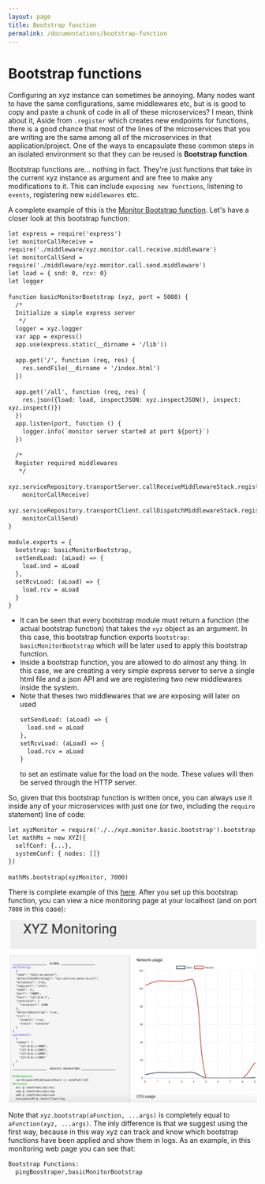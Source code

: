 ```yaml
---
layout: page
title: Bootstrap function
permalink: /documentations/bootstrap-function
---
```


# Bootstrap functions

Configuring an xyz instance can sometimes be annoying. Many nodes want to have the same configurations, same middlewares etc, but is is good to copy and paste a chunk of code in all of these microservices? I mean, think about it, Aside from `.register` which creates new endpoints for functions, there is a good chance that most of the lines of the microservices that you are writing are the same among all of the microservices in that application/project. One of the ways to encapsulate these common steps in an isolated environment so that they can be reused is **Bootstrap function**.

Bootstrap functions are... nothing in fact. They're just functions that take in the current xyz instance as argument and are free to make any modifications to it. This can include `exposing new functions`, listening to `events`, registering new `middlewares` etc.

A complete example of this is the [Monitor Bootstrap function](https://github.com/node-xyz/xyz.monitor.basic.bootstrap). Let's have a closer look at this bootstrap function:

```
let express = require('express')
let monitorCallReceive = require('./middleware/xyz.monitor.call.receive.middleware')
let monitorCallSend = require('./middleware/xyz.monitor.call.send.middleware')
let load = { snd: 0, rcv: 0}
let logger

function basicMonitorBootstrap (xyz, port = 5000) {
  /*
  Initialize a simple express server
   */
  logger = xyz.logger
  var app = express()
  app.use(express.static(__dirname + '/lib'))

  app.get('/', function (req, res) {
    res.sendFile(__dirname + '/index.html')
  })

  app.get('/all', function (req, res) {
    res.json({load: load, inspectJSON: xyz.inspectJSON(), inspect: xyz.inspect()})
  })
  app.listen(port, function () {
    logger.info(`monitor server started at port ${port}`)
  })

  /*
  Register required middlewares
   */
  xyz.serviceRepository.transportServer.callReceiveMiddlewareStack.register(0,
    monitorCallReceive)
  xyz.serviceRepository.transportClient.callDispatchMiddlewareStack.register(0,
    monitorCallSend)
}

module.exports = {
  bootstrap: basicMonitorBootstrap,
  setSendLoad: (aLoad) => {
    load.snd = aLoad
  },
  setRcvLoad: (aLoad) => {
    load.rcv = aLoad
  }
}
```

  - It can be seen that every bootstrap module must return a function (the actual bootstrap function) that takes the `xyz` object as an argument. In this case, this bootstrap function exports `bootstrap: basicMonitorBootstrap` which will be later used to apply this bootstrap function.
  - Inside a bootstrap function, you are allowed to do almost any thing. In this case, we are creating a very simple express server to serve a single html file and a json API and we are registering two new middlewares inside the system.  
  - Note that theses two middlewares that we are exposing will later on used  
    ```
    setSendLoad: (aLoad) => {
      load.snd = aLoad
    },
    setRcvLoad: (aLoad) => {
      load.rcv = aLoad
    }
    ```
    to set an estimate value for the load on the node. These values will then be served through the HTTP server.

So, given that this bootstrap function is written once, you can always use it inside any of your microservices with just one (or two, including the `require` statement) line of code:

```
let xyzMonitor = require('./../xyz.monitor.basic.bootstrap').bootstrap
let mathMs = new XYZ({
  selfConf: {...},
  systemConf: { nodes: []}
})

mathMs.bootstrap(xyzMonitor, 7000)

```

There is complete example of this [here](https://github.com/node-xyz/xyz.monitor.basic.bootstrap/tree/master/example). After you set up this bootstrap function, you can view a nice monitoring page at your localhost (and on port `7000` in this case):

![example monitor app](/assets/monitor.png)


Note that `xyz.bootstrap(aFunction, ...args)` is completely equal to `aFunction(xyz, ...args)`. The inly difference is that we suggest using the first way, because in this way xyz can track and know which bootstrap functions have been applied and show them in logs. As an example, in this monitoring web page you can see that: 

```
Bootstrap Functions:
  pingBoostraper,basicMonitorBootstrap
```